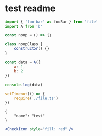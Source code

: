# test readme

```js
import { 'foo-bar' as fooBar } from 'file'
import A from 'b'

const noop = () => {}

class noopClass {
    constructor() {}
}

const data = A({
    a: 1,
    b: 2
})

console.log(data)

setTimeout(() => {
    require('./file.ts')
})
```

```json5
{
    "name": "test"
}
```

```jsx
<CheckIcon style="fill: red" />
```
